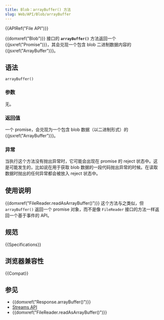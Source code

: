 ```yaml
---
title: Blob：arrayBuffer() 方法
slug: Web/API/Blob/arrayBuffer
---
```


{{APIRef("File API")}}

{{domxref("Blob")}} 接口的 **`arrayBuffer()`** 方法返回一个 {{jsxref("Promise")}}，其会兑现一个包含 blob 二进制数据内容的 {{jsxref("ArrayBuffer")}}。

## 语法

```js-nolint
arrayBuffer()
```

### 参数

无。

### 返回值

一个 promise，会兑现为一个包含 blob 数据（以二进制形式）的 {{jsxref("ArrayBuffer")}}。

### 异常

当执行这个方法没有抛出异常时，它可能会出现在 promise 的 reject 状态中。这是可能发生的，比如说在用于获取 blob 数据的一段代码抛出异常的时候。在读取数据时抛出的任何异常都会被放入 reject 状态中。

## 使用说明

{{domxref("FileReader.readAsArrayBuffer()")}} 这个方法与之类似，但 `arrayBuffer()` 返回一个 promise 对象，而不是像 `FileReader` 接口的方法一样返回一个基于事件的 API。

## 规范

{{Specifications}}

## 浏览器兼容性

{{Compat}}

## 参见

- {{domxref("Response.arrayBuffer()")}}
- [Streams API](/zh-CN/docs/Web/API/Streams_API)
- {{domxref("FileReader.readAsArrayBuffer()")}}
